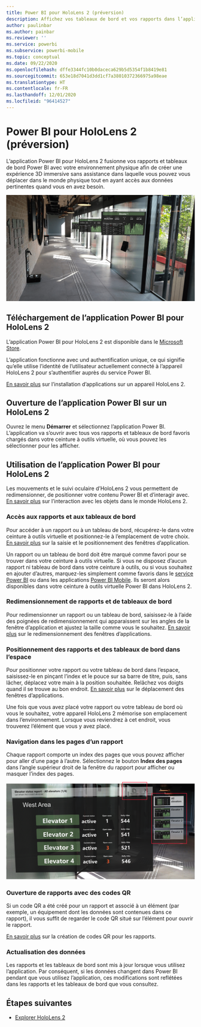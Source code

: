 ```yaml
---
title: Power BI pour HoloLens 2 (préversion)
description: Affichez vos tableaux de bord et vos rapports dans l’application Power BI pour HoloLens 2.
author: paulinbar
ms.author: painbar
ms.reviewer: ''
ms.service: powerbi
ms.subservice: powerbi-mobile
ms.topic: conceptual
ms.date: 09/22/2020
ms.openlocfilehash: dffe3344fc10b0daceca629b5d5354f1b8419e81
ms.sourcegitcommit: 653e18d7041d3dd1cf7a38010372366975a98eae
ms.translationtype: HT
ms.contentlocale: fr-FR
ms.lasthandoff: 12/01/2020
ms.locfileid: "96414527"
---
```

# <a name="power-bi-for-hololens-2-preview"></a>Power BI pour HoloLens 2 (préversion)
L’application Power BI pour HoloLens 2 fusionne vos rapports et tableaux de bord Power BI avec votre environnement physique afin de créer une expérience 3D immersive sans assistance dans laquelle vous pouvez vous déplacer dans le monde physique tout en ayant accès aux données pertinentes quand vous en avez besoin.

![Image de HoloLens 2 présentant des rapports Power BI flottant](media/mobile-hololens2-app/power-bi-hololens2-floating-reports.png)

## <a name="get-the-power-bi-app-for-hololens-2"></a>Téléchargement de l’application Power BI pour HoloLens 2 

L’application Power BI pour HoloLens 2 est disponible dans le [Microsoft Store](https://go.microsoft.com/fwlink/?linkid=526478).

L’application fonctionne avec und authentification unique, ce qui signifie qu’elle utilise l’identité de l’utilisateur actuellement connecté à l’appareil HoloLens 2 pour s’authentifier auprès du service Power BI.

[En savoir plus](/hololens/holographic-store-apps) sur l’installation d’applications sur un appareil HoloLens 2.

## <a name="open-the-power-bi-app-on-your-hololens-2"></a>Ouverture de l’application Power BI sur un HoloLens 2

Ouvrez le menu **Démarrer** et sélectionnez l’application Power BI. L’application va s’ouvrir avec tous vos rapports et tableaux de bord favoris chargés dans votre ceinture à outils virtuelle, où vous pouvez les sélectionner pour les afficher.

## <a name="using-the-power-bi-app-for-hololens-2"></a>Utilisation de l’application Power BI pour HoloLens 2

Les mouvements et le suivi oculaire d’HoloLens 2 vous permettent de redimensionner, de positionner votre contenu Power BI et d’interagir avec. [En savoir plus](/hololens/hololens2-basic-usage) sur l’interaction avec les objets dans le monde HoloLens 2.

### <a name="access-reports-and-dashboards"></a>Accès aux rapports et aux tableaux de bord

Pour accéder à un rapport ou à un tableau de bord, récupérez-le dans votre ceinture à outils virtuelle et positionnez-le à l’emplacement de votre choix. [En savoir plus](/hololens/hololens2-basic-usage#moving-holograms) sur la saisie et le positionnement des fenêtres d’application.

Un rapport ou un tableau de bord doit être marqué comme favori pour se trouver dans votre ceinture à outils virtuelle. Si vous ne disposez d’aucun rapport ni tableau de bord dans votre ceinture à outils, ou si vous souhaitez en ajouter d’autres, marquez-les simplement comme favoris dans le [service Power BI](../end-user-favorite.md) ou dans les applications [Power BI Mobile](mobile-apps-favorites.md). Ils seront alors disponibles dans votre ceinture à outils virtuelle Power BI dans HoloLens 2.

### <a name="resize-reports-and-dashboards"></a>Redimensionnement de rapports et de tableaux de bord

Pour redimensionner un rapport ou un tableau de bord, saisissez-le à l’aide des poignées de redimensionnement qui apparaissent sur les angles de la fenêtre d’application et ajustez la taille comme vous le souhaitez. [En savoir plus](/hololens/hololens2-basic-usage#resizing-holograms) sur le redimensionnement des fenêtres d’applications.

### <a name="position-reports-and-dashboards-in-space"></a>Positionnement des rapports et des tableaux de bord dans l’espace

Pour positionner votre rapport ou votre tableau de bord dans l’espace, saisissez-le en pinçant l’index et le pouce sur sa barre de titre, puis, sans lâcher, déplacez votre main à la position souhaitée. Relâchez vos doigts quand il se trouve au bon endroit. [En savoir plus](/hololens/hololens2-basic-usage#moving-holograms) sur le déplacement des fenêtres d’applications.

Une fois que vous avez placé votre rapport ou votre tableau de bord où vous le souhaitez, votre appareil HoloLens 2 mémorise son emplacement dans l’environnement. Lorsque vous reviendrez à cet endroit, vous trouverez l’élément que vous y avez placé.

### <a name="browse-report-pages"></a>Navigation dans les pages d’un rapport

Chaque rapport comporte un index des pages que vous pouvez afficher pour aller d’une page à l’autre. Sélectionnez le bouton **Index des pages** dans l’angle supérieur droit de la fenêtre du rapport pour afficher ou masquer l’index des pages.

![Image représentant l’index des pages du rapport dans Power BI pour HoloLens 2](media/mobile-hololens2-app/power-bi-hololens2-browse-report-pages.png)

### <a name="open-reports-with-qr-codes"></a>Ouverture de rapports avec des codes QR

Si un code QR a été créé pour un rapport et associé à un élément (par exemple, un équipement dont les données sont contenues dans ce rapport), il vous suffit de regarder le code QR situé sur l’élément pour ouvrir le rapport.

[En savoir plus](../../create-reports/service-create-qr-code-for-report.md) sur la création de codes QR pour les rapports.

### <a name="data-refresh"></a>Actualisation des données

Les rapports et les tableaux de bord sont mis à jour lorsque vous utilisez l’application. Par conséquent, si les données changent dans Power BI pendant que vous utilisez l’application, ces modifications sont reflétées dans les rapports et les tableaux de bord que vous consultez.

## <a name="next-steps"></a>Étapes suivantes

* [Explorer HoloLens 2](/hololens/hololens2-basic-usage)